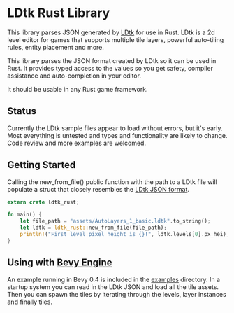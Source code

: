 # LDtk Rust Library

This library parses JSON generated by [LDtk](https://ldtk.io) for use in Rust.
LDtk is a 2d level editor for games that supports multiple tile layers, powerful
auto-tiling rules, entity placement and more.

This library parses the JSON format created by LDtk so it can be used in Rust. It
provides typed access to the values so you get safety, compiler assistance and 
auto-completion in your editor.

It should be usable in any Rust game framework.

## Status

Currently the LDtk sample files appear to load without errors, but it's early. 
Most everything is untested and types and functionality are likely to change.
Code review and more examples are welcomed.

## Getting Started

Calling the new_from_file() public function with the path to a LDtk file will
populate a struct that closely resembles the [LDtk JSON format](https://ldtk.io/json/).

```rust
extern crate ldtk_rust;

fn main() {
    let file_path = "assets/AutoLayers_1_basic.ldtk".to_string();
    let ldtk = ldtk_rust::new_from_file(file_path);
    println!("First level pixel height is {}!", ldtk.levels[0].px_hei);
}
```

## Using with [Bevy Engine](https://bevyengine.org/)

An example running in Bevy 0.4 is included in the [examples](examples/) directory.
In a startup system you can read in the LDtk JSON and load all the tile assets. Then
you can spawn the tiles by iterating through the levels, layer instances and finally
tiles.

